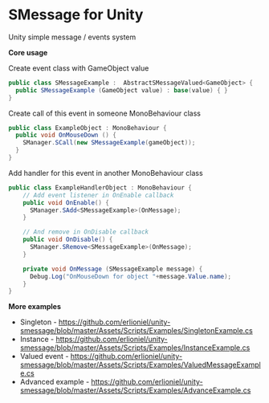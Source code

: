 SMessage for Unity
==============

Unity simple message / events system

**Core usage**

Create event class with GameObject value
```c#
public class SMessageExample :  AbstractSMessageValued<GameObject> {
  public SMessageExample (GameObject value) : base(value) { }
}
```

Create call of this event in someone MonoBehaviour class
```c#
public class ExampleObject : MonoBehaviour {
  public void OnMouseDown () {
    SManager.SCall(new SMessageExample(gameObject));
  }
}
```

Add handler for this event in another MonoBehaviour class
```c#
public class ExampleHandlerObject : MonoBehaviour {
    // Add event listener in OnEnable callback
    public void OnEnable() {
      SManager.SAdd<SMessageExample>(OnMessage);
    }

    // And remove in OnDisable callback
    public void OnDisable() {
      SManager.SRemove<SMessageExample>(OnMessage);
    }

    private void OnMessage (SMessageExample message) {
      Debug.Log("OnMouseDown for object "+message.Value.name);
    }
}
```

**More examples**
* Singleton - https://github.com/erlioniel/unity-smessage/blob/master/Assets/Scripts/Examples/SingletonExample.cs
* Instance - https://github.com/erlioniel/unity-smessage/blob/master/Assets/Scripts/Examples/InstanceExample.cs
* Valued event - https://github.com/erlioniel/unity-smessage/blob/master/Assets/Scripts/Examples/ValuedMessageExample.cs
* Advanced example - https://github.com/erlioniel/unity-smessage/blob/master/Assets/Scripts/Examples/AdvanceExample.cs
